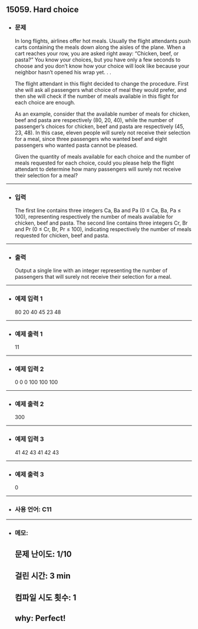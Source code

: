 ## 15059. Hard choice

- ### 문제

  In long flights, airlines offer hot meals. Usually the flight attendants push carts containing the meals down along the aisles of the plane. When a cart reaches your row, you are asked right away: “Chicken, beef, or pasta?” You know your choices, but you have only a few seconds to choose and you don’t know how your choice will look like because your neighbor hasn’t opened his wrap yet. . .

  The flight attendant in this flight decided to change the procedure. First she will ask all passengers what choice of meal they would prefer, and then she will check if the number of meals available in this flight for each choice are enough.

  As an example, consider that the available number of meals for chicken, beef and pasta are respectively (80, 20, 40), while the number of passenger’s choices for chicken, beef and pasta are respectively (45, 23, 48). In this case, eleven people will surely not receive their selection for a meal, since three passengers who wanted beef and eight passengers who wanted pasta cannot be pleased.

  Given the quantity of meals available for each choice and the number of meals requested for each choice, could you please help the flight attendant to determine how many passengers will surely not receive their selection for a meal?
  
---


- ### 입력
  
  The first line contains three integers Ca, Ba and Pa (0 ≤ Ca, Ba, Pa ≤ 100), representing respectively the number of meals available for chicken, beef and pasta. The second line contains three integers Cr, Br and Pr (0 ≤ Cr, Br, Pr ≤ 100), indicating respectively the number of meals requested for chicken, beef and pasta.


---

- ### 출력

  Output a single line with an integer representing the number of passengers that will surely not receive their selection for a meal.

---
 
- ### 예제 입력 1 

  80 20 40
  45 23 48

---

- ### 예제 출력 1 

  11
  
---

- ### 예제 입력 2

  0 0 0
  100 100 100

---

- ### 예제 출력 2

  300
  
---

- ### 예제 입력 3

  41 42 43
  41 42 43

---

- ### 예제 출력 3

  0
  
---

- ### 사용 언어: C11

---

- ### 메모:

  ## 문제 난이도: 1/10
  ## 걸린 시간: 3 min
  ## 컴파일 시도 횟수: 1
  ## why: Perfect!
  
